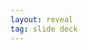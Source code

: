 ```yaml
---
layout: reveal
tag: slide deck
---
```

<!-- _class: lead invert 
<!-- _paginate: false 
# Synergy between the roles in organization
+ Web of dependencies
+ Different perspectives
+ Methods to minimize and resolve conflicts
![bg left:33%][horizon]
Note:
Objective:
    * Learn about connections and dependencies between roles 
    * Be able to identify pain-points, and goals of different PoV
    * "Definition of done" checklist of responsibilities transparent and known to all
Agenda:
    * We want to maximize profit from synergies 
    * We want to identify potential areas of conflict of responsibilities
    * Early discussion between individuals is essential for prosperous cooperation
    * We all play in the same team
    


---
# Web of dependencies
Note:

---
# Different perspectives
Note:

---
# Methods to minimize and resolve conflicts
Note:

---
# Sources & further reading

[horizon]: ../imgs/dominik-lange-ZUvF7qEIcVI-unsplash.jpg "Photo by Dominik Lange on Unsplash https://unsplash.com/photos/ZUvF7qEIcVI"

